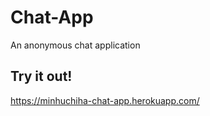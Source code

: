 # Chat-App
An anonymous chat application
## Try it out!  
https://minhuchiha-chat-app.herokuapp.com/
